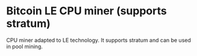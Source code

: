 # Bitcoin LE CPU miner (supports stratum)
CPU miner adapted to LE technology. It supports stratum and can be used in pool mining.

